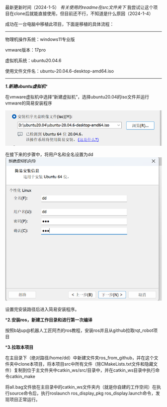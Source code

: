 最新更新时间（2024-1-5）
*有关使用的readme在src文件夹下*
我尝试让这个项目在clone后就能直接使用，但目前还不行，不知道是什么原因（2024-1-4）

成功在一台电脑中移植此项目，下面是移植的具体流程：
*************************
物理机操作系统：windows11专业版

vmware版本：17pro

虚拟机系统：ubuntu20.04.6

使用文件文件名：ubuntu-20.04.6-desktop-amd64.iso
*************************

*******1.新建ubuntu虚拟机********

在vmware虚拟机中选择“新建虚拟机”，选择ubuntu20.04的iso文件并运行vmware的简易安装程序

![Alt text](image.png)

在接下来的步骤中，将用户名和全名设置为dd
![Alt text](image-1.png)

设置完安装路径后进入简易安装程序。

***2.安装ros，新建工作目录和进行第一次编译**

按照b站up@机器人工匠阿杰的ros教程，安装ros并且从github拉取rqt_robot项目

***3.拉取本项目**

在主目录下（绝对路径/home/dd）中新建文件夹ros_from_github，并在这个文件夹中clone本项目，将本项目src中所有文件（除CMakeLists.txt文件和隐藏文件）复制到位于主文件夹中catkin_ws/src/目录中，并在catkin_ws目录中执行命令catkin_make

将all.bag文件放在主目录中的catkin_ws文件夹内（就是你自建的工作空间）在执行source命令后，执行roslaunch ros_display_pkg ros_display.launch命令，发现项目正常运行。


